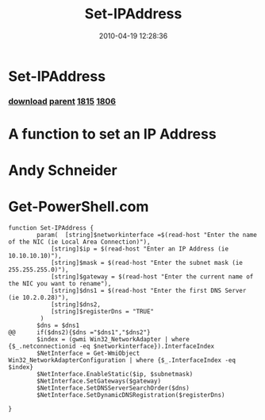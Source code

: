 ﻿---
pid:            1794
parent:         531
children:       1815,1806
poster:         Shane Powser
title:          Set-IPAddress
date:           2010-04-19 12:28:36
description:    # A function to set an IP Address
# Andy Schneider
# Get-PowerShell.com
format:         posh
---

# Set-IPAddress

### [download](1794.ps1) [parent](531.md) [1815](1815.md) [1806](1806.md)

# A function to set an IP Address
# Andy Schneider
# Get-PowerShell.com

```posh
function Set-IPAddress {
		param(	[string]$networkinterface =$(read-host "Enter the name of the NIC (ie Local Area Connection)"),
			[string]$ip = $(read-host "Enter an IP Address (ie 10.10.10.10)"),
			[string]$mask = $(read-host "Enter the subnet mask (ie 255.255.255.0)"),
			[string]$gateway = $(read-host "Enter the current name of the NIC you want to rename"),
			[string]$dns1 = $(read-host "Enter the first DNS Server (ie 10.2.0.28)"),
			[string]$dns2,
			[string]$registerDns = "TRUE"
		 )
		$dns = $dns1
@@		if($dns2){$dns ="$dns1","$dns2"}
		$index = (gwmi Win32_NetworkAdapter | where {$_.netconnectionid -eq $networkinterface}).InterfaceIndex
		$NetInterface = Get-WmiObject Win32_NetworkAdapterConfiguration | where {$_.InterfaceIndex -eq $index}
		$NetInterface.EnableStatic($ip, $subnetmask)
		$NetInterface.SetGateways($gateway)
		$NetInterface.SetDNSServerSearchOrder($dns)
		$NetInterface.SetDynamicDNSRegistration($registerDns)
		
}
```
